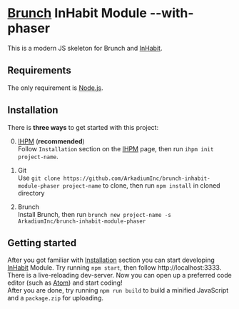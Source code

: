 [Brunch] InHabit Module --with-phaser
========================================================

This is a modern JS skeleton for Brunch and [InHabit].

## Requirements
The only requirement is [Node.js].

## Installation
There is **three ways** to get started with this project:

0. [IHPM] (**recommended**)  
   Follow `Installation` section on the [IHPM] page, then run `ihpm init project-name`.

0. Git  
   Use `git clone https://github.com/ArkadiumInc/brunch-inhabit-module-phaser project-name` to clone, then run `npm install` in cloned directory

0. Brunch  
   Install Brunch, then run `brunch new project-name -s ArkadiumInc/brunch-inhabit-module-phaser`

## Getting started
After you got familiar with [Installation](#Installation) section you can start developing [InHabit] Module.
Try running `npm start`, then follow http://localhost:3333.
There is a live-reloading dev-server.
Now you can open up a preferred code editor (such as [Atom]) and start coding!  
After you are done, try running `npm run build` to build a minified JavaScript and a `package.zip` for uploading.

[Brunch]: http://brunch.io/
[InHabit]: http://www.arkadium.com/
[Node.js]: http://nodejs.org/
[IHPM]: https://github.com/ArkadiumInc/node-ihpm
[Git]: https://git-scm.com/
[Atom]: https://atom.io/
